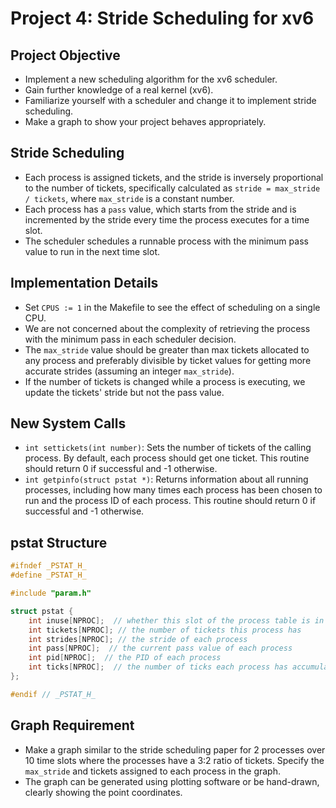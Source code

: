 # Project 4: Stride Scheduling for xv6

## Project Objective

-   Implement a new scheduling algorithm for the xv6 scheduler.
-   Gain further knowledge of a real kernel (xv6).
-   Familiarize yourself with a scheduler and change it to implement stride scheduling.
-   Make a graph to show your project behaves appropriately.

## Stride Scheduling

-   Each process is assigned tickets, and the stride is inversely proportional to the number of tickets, specifically calculated as `stride = max_stride / tickets`, where `max_stride` is a constant number.
-   Each process has a `pass` value, which starts from the stride and is incremented by the stride every time the process executes for a time slot.
-   The scheduler schedules a runnable process with the minimum pass value to run in the next time slot.

## Implementation Details

-   Set `CPUS := 1` in the Makefile to see the effect of scheduling on a single CPU.
-   We are not concerned about the complexity of retrieving the process with the minimum pass in each scheduler decision.
-   The `max_stride` value should be greater than max tickets allocated to any process and preferably divisible by ticket values for getting more accurate strides (assuming an integer `max_stride`).
-   If the number of tickets is changed while a process is executing, we update the tickets' stride but not the pass value.

## New System Calls

-   `int settickets(int number)`: Sets the number of tickets of the calling process. By default, each process should get one ticket. This routine should return 0 if successful and -1 otherwise.
-   `int getpinfo(struct pstat *)`: Returns information about all running processes, including how many times each process has been chosen to run and the process ID of each process. This routine should return 0 if successful and -1 otherwise.

## pstat Structure

``` c
#ifndef _PSTAT_H_
#define _PSTAT_H_

#include "param.h"

struct pstat {
    int inuse[NPROC];  // whether this slot of the process table is in use (1 or 0)
    int tickets[NPROC]; // the number of tickets this process has
    int strides[NPROC]; // the stride of each process
    int pass[NPROC];  // the current pass value of each process
    int pid[NPROC];  // the PID of each process
    int ticks[NPROC];  // the number of ticks each process has accumulated
};

#endif // _PSTAT_H_
```

## Graph Requirement

-   Make a graph similar to the stride scheduling paper for 2 processes over 10 time slots where the processes have a 3:2 ratio of tickets. Specify the `max_stride` and tickets assigned to each process in the graph.
-   The graph can be generated using plotting software or be hand-drawn, clearly showing the point coordinates.
